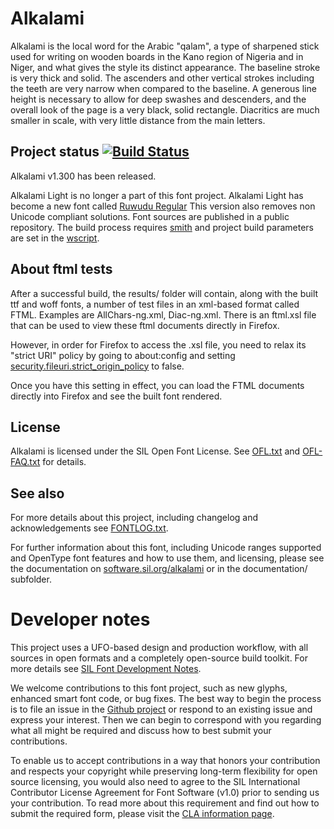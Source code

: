 # Alkalami

Alkalami is the local word for the Arabic "qalam", a type of sharpened stick used for writing on wooden boards in the Kano region of Nigeria and in Niger, and what gives the style its distinct appearance. The baseline stroke is very thick and solid. The ascenders and other vertical strokes including the teeth are very narrow when compared to the baseline. A generous line height is necessary to allow for deep swashes and descenders, and the overall look of the page is a very black, solid rectangle. Diacritics are much smaller in scale, with very little distance from the main letters.

## Project status [![Build Status](http://build.palaso.org/app/rest/builds/buildType:Fonts_Alkalami/statusIcon)](http://build.palaso.org/viewType.html?buildTypeId=Fonts_Alkalami&guest=1)

Alkalami v1.300 has been released. 

Alkalami Light is no longer a part of this font project. Alkalami Light has become a new font called [Ruwudu Regular](https://github.com/silnrsi/font-ruwudu) This version also removes non Unicode compliant solutions. Font sources are published in a public repository. The build process requires [smith](https://github.com/silnrsi/smith) and project build parameters are set in the [wscript](wscript).    

## About ftml tests

After a successful build, the results/ folder will contain, along with the built ttf and woff fonts, a number of
test files in an xml-based format called FTML. Examples are AllChars-ng.xml, Diac-ng.xml. 
There is an ftml.xsl file that can be used to view these ftml documents directly in Firefox. 

However, in order for Firefox to access the .xsl file, you need to relax its "strict URI" policy by going to about:config and
setting [security.fileuri.strict_origin_policy](http://kb.mozillazine.org/Security.fileuri.strict_origin_policy) to false.

Once you have this setting in effect, you can load the FTML documents directly into Firefox and see the built font rendered.

## License

Alkalami is licensed under the SIL Open Font License. See [OFL.txt](OFL.txt) and [OFL-FAQ.txt](OFL-FAQ.txt) for details.

## See also

For more details about this project, including changelog and acknowledgements see [FONTLOG.txt](FONTLOG.txt).

For further information about this font, including Unicode ranges supported and OpenType font features and how to use them, and licensing, please see the documentation on [software.sil.org/alkalami](http://software.sil.org/alkalami/) or in the documentation/ subfolder.

# Developer notes

This project uses a UFO-based design and production workflow, with all sources in open formats and a completely open-source build toolkit. For more details see [SIL Font Development Notes](https://silnrsi.github.io/silfontdev/en-US/Introduction.html).

We welcome contributions to this font project, such as new glyphs, enhanced smart font code, or bug fixes. The best way to begin the process is to file an issue in the [Github project](https://github.com/silnrsi/font-alkalami) or respond to an existing issue and express your interest. Then we can begin to correspond with you regarding what all might be required and discuss how to best submit your contributions.

To enable us to accept contributions in a way that honors your contribution and respects your copyright while preserving long-term flexibility for open source licensing, you would also need to agree to the SIL International Contributor License Agreement for Font Software (v1.0) prior to sending us your contribution. To read more about this requirement and find out how to submit the required form, please visit the [CLA information page](https://software.sil.org/fontcla).
